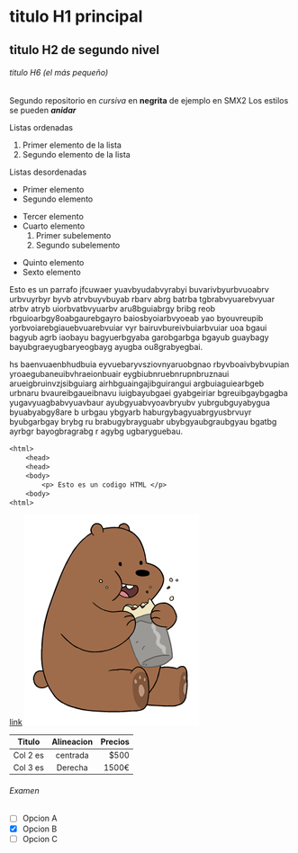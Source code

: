 # titulo H1 principal

## titulo H2 de segundo nivel

###### titulo H6 (el más pequeño)

Segundo repositorio en _cursiva_ en __negrita__ de ejemplo en SMX2
Los estilos se pueden **_anidar_**

Listas ordenadas
1. Primer elemento de la lista
2. Segundo elemento de la lista

Listas desordenadas

* Primer elemento
* Segundo elemento
- Tercer elemento
- Cuarto elemento
    1. Primer subelemento
    2. Segundo subelemento
+ Quinto elemento
+ Sexto elemento

Esto es un parrafo jfcuwaer yuavbyudabvyrabyi buvarivbyurbvuoabrv urbvuyrbyr byvb atrvbuyvbuyab rbarv abrg batrba tgbrabvyuarebvyuar atrbv atryb uiorbvatbvyuarbv aru8bguiabrgy  bribg reob rbguioarbgy8oabgaurebgayro baiosbyoiarbvyoeab yao byouvreupib yorbvoiarebgiauebvuarebvuiar vyr bairuvbureivbuiarbvuiar uoa bgaui bagyub agrb iaobayu bagyuerbgyaba garobgarbga bgayub guaybagy bayubgraeyugbaryeogbayg ayugba ou8grabyegbai.

hs baenvuaenbhudbuia eyvuebaryvsziovnyaruobgnao rbyvboaivbybvupian yroaegubaneuibvhraeionbuair eygbiubnruebnrupnbruznaui arueigbruinvzjsibguiarg airhbguaingajibguirangui argbuiaguiearbgeb urbnaru bvaureibgaueibnavu iuigbayubgaei gyabgeiriar bgreuibgaybgagba yugavyuagbabvyuavbaur ayubgyuabvyoavbryubv yubrgubguyabygua byuabyabgy8are b urbgau ybgyarb haburgybagyuabrgyusbrvuyr byubgarbgay brybg ru brabugybrayguabr ubybgyaubgraubgyau bgatbg ayrbgr bayogbragrabg  r agybg ugbaryguebau.

```
<html>
    <head>
    <head>
    <body>
        <p> Esto es un codigo HTML </p>
    <body>
<html>
```
[link](https://code.visualstudio.com/docs/?dv=win "Enlace a Visual Studio")
![Oso Kebab](https://github.com/ivdemo/repositorio2/blob/main/35d5bb0b8359f719f7d69bcbe4229e70.png "Titulo opcional")

|Titulo |Alineacion | Precios|
|----------|:----------:|--------:|
|Col 2 es|centrada|$500|
|Col 3 es|Derecha|1500€|

###### Examen
-[ ] Opcion A
-[X] Opcion B
-[ ] Opcion C